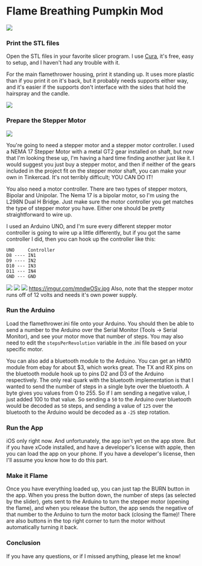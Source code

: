 # Flame Breathing Pumpkin Mod

![](https://imgur.com/EnnLEEy.jpg)

### Print the STL files

Open the STL files in your favorite slicer program. I use [Cura]("https://ultimaker.com/software/ultimaker-cura"), it's free, easy to setup, and I haven't had any trouble with it. 

For the main flamethrower housing, print it standing up.  It uses more plastic than if you print it on it's back, but it probably needs supports either way, and it's easier if the supports don't interface with the sides that hold the hairspray and the candle.

![](https://i.imgur.com/Qid2f4N.jpg)

### Prepare the Stepper Motor

![](https://imgur.com/3Iwt8bm.png) 

You're going to need a stepper motor and a stepper motor controller. I used a NEMA 17 Stepper Motor with a metal GT2 gear installed on shaft, but now that I'm looking these up, I'm having a hard time finding another just like it. I would suggest you just buy a stepper motor, and then if neither of the gears included in the project fit on the stepper motor shaft, you can make your own in Tinkercad. It's not terribly difficult; YOU CAN DO IT! 

You also need a motor controller. There are two types of stepper motors, Bipolar and Unipolar. The Nema 17 is a bipolar motor, so I'm using the L298N Dual H Bridge. Just make sure the motor controller you get matches the type of stepper motor you have. Either one should be pretty straightforward to wire up.

I used an Arduino UNO, and I'm sure every different stepper motor controller is going to wire up a little differently, but if you got the same controller I did, then you can hook up the controller like this:
```
UNO     Controller
D8 ---- IN1
D9 ---- IN2
D10 --- IN3
D11 --- IN4
GND --- GND
```

![](https://imgur.com/YZGbBMs.jpg)
![](https://imgur.com/Fl40oif.jpg)
![](https://imgur.com/1XUphLm.jpg)
https://imgur.com/mndwOSv.jpg
Also, note that the stepper motor runs off of 12 volts and needs it's own power supply.

### Run the Arduino

Load the flamethrower.ini file onto your Arduino. You should then be able to send a number to the Arduino over the Serial Monitor (Tools -> Serial Monitor), and see your motor move that number of steps. You may also need to edit the `stepsPerRevolution` variable in the .ini file based on your specific motor.

You can also add a bluetooth module to the Arduino. You can get an HM10 module from ebay for about $3, which works great. The TX and RX pins on the bluetooth module hook up to pins D2 and D3 of the Arduino respectively. The only real quark with the bluetooth implementation is that I wanted to send the number of steps in a single byte over the bluetooth. A byte gives you values from 0 to 255. So if I am sending a negative value, I just added 100 to that value. So sending a `50` to the Arduino over bluetooth would be decoded as `50` steps, and sending a value of `125` over the bluetooth to the Arduino would be decoded as a `-25` step rotation.

### Run the App

iOS only right now. And unfortunately, the app isn't yet on the app store. But if you have xCode installed, and have a developer's license with apple, then you can load the app on your phone. If you have a developer's license, then I'll assume you know how to do this part.


### Make it Flame

Once you have everything loaded up, you can just tap the BURN button in the app. When you press the button down, the number of steps (as selected by the slider), gets sent to the Arduino to turn the stepper motor (opening the flame), and when you release the button, the app sends the negative of that number to the Arduino to turn the motor back (closing the flame)! There are also buttons in the top right corner to turn the motor without automatically turning it back.

### Conclusion

If you have any questions, or if I missed anything, please let me know!